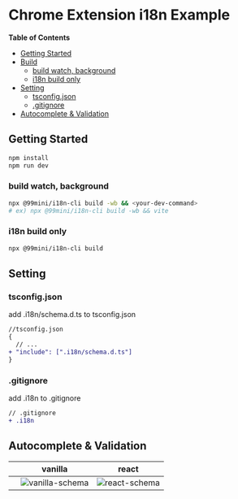 # Chrome Extension i18n Example

**Table of Contents**

- [Getting Started](#getting-started)
- [Build](#build)
  - [build watch, background](#build-watch-background)
  - [i18n build only](#i18n-build-only)
- [Setting](#setting)
  - [tsconfig.json](#tsconfigjson)
  - [.gitignore](#gitignore)
- [Autocomplete & Validation](#autocomplete--validation)

## Getting Started

```bash
npm install
npm run dev
```

### build watch, background

```bash
npx @99mini/i18n-cli build -wb && <your-dev-command>
# ex) npx @99mini/i18n-cli build -wb && vite
```

### i18n build only

```bash
npx @99mini/i18n-cli build
```

## Setting

### tsconfig.json

add .i18n/schema.d.ts to tsconfig.json

```diff
//tsconfig.json
{
  // ...
+ "include": [".i18n/schema.d.ts"]
}
```

### .gitignore

add .i18n to .gitignore

```diff
// .gitignore
+ .i18n
```

## Autocomplete & Validation

|     | vanilla                                             | react                                           |
| --- | --------------------------------------------------- | ----------------------------------------------- |
|     | ![vanilla-schema](./docs/images/vanilla-schema.png) | ![react-schema](./docs/images/react-schema.png) |
